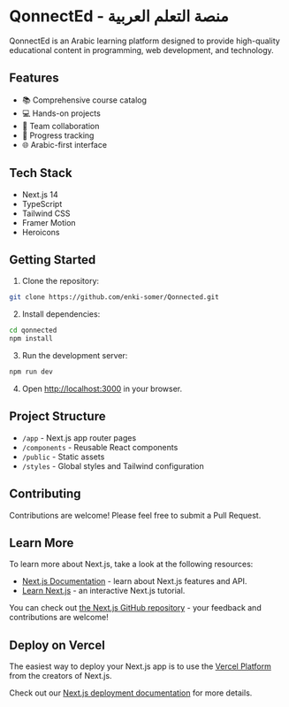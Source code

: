 # QonnectEd - منصة التعلم العربية

QonnectEd is an Arabic learning platform designed to provide high-quality educational content in programming, web development, and technology.

## Features

- 📚 Comprehensive course catalog
- 💻 Hands-on projects
- 👥 Team collaboration
- 🎯 Progress tracking
- 🌐 Arabic-first interface

## Tech Stack

- Next.js 14
- TypeScript
- Tailwind CSS
- Framer Motion
- Heroicons

## Getting Started

1. Clone the repository:

```bash
git clone https://github.com/enki-somer/Qonnected.git
```

2. Install dependencies:

```bash
cd qonnected
npm install
```

3. Run the development server:

```bash
npm run dev
```

4. Open [http://localhost:3000](http://localhost:3000) in your browser.

## Project Structure

- `/app` - Next.js app router pages
- `/components` - Reusable React components
- `/public` - Static assets
- `/styles` - Global styles and Tailwind configuration

## Contributing

Contributions are welcome! Please feel free to submit a Pull Request.

## Learn More

To learn more about Next.js, take a look at the following resources:

- [Next.js Documentation](https://nextjs.org/docs) - learn about Next.js features and API.
- [Learn Next.js](https://nextjs.org/learn) - an interactive Next.js tutorial.

You can check out [the Next.js GitHub repository](https://github.com/vercel/next.js) - your feedback and contributions are welcome!

## Deploy on Vercel

The easiest way to deploy your Next.js app is to use the [Vercel Platform](https://vercel.com/new?utm_medium=default-template&filter=next.js&utm_source=create-next-app&utm_campaign=create-next-app-readme) from the creators of Next.js.

Check out our [Next.js deployment documentation](https://nextjs.org/docs/app/building-your-application/deploying) for more details.
